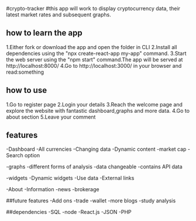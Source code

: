 #crypto-tracker
#this app will work to display cryptocurrency data, their latest market rates and subsequent graphs.

## how to learn the app
1.Either fork or download the app and open the folder in CLI
2.Install all dependencies using the "npx create-react-app my-app" command.
3.Start the web server using the "npm start" command.The app will be served at http://localhost:8000/
4.Go to http://localhost:3000/ in your browser and read:something


## how to use
1.Go to register page
2.Login your details
3.Reach the welcome page and explore the website with fantastic dashboard,graphs and more data.
4.Go to about section
5.Leave your comment

## features
-Dashboard
     -All currencies
     -Changing data
     -Dynamic content
     -market cap
     -Search option
     
-graphs
  -different forms of analysis
  -data changeable
  -contains API data
  
-widgets
    -Dynamic widgets
    -Use data
    -External links
    
-About
    -Information
    -news
    -brokerage

##future features
    -Add ons
    -trade 
    -wallet
    -more blogs
    -study analysis 

##dependencies
    -SQL
    -node
    -React.js
    -JSON
    -PHP


    
